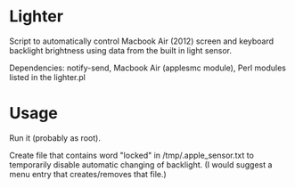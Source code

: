 Lighter
=======

Script to automatically control Macbook Air (2012) screen and keyboard backlight brightness using data from the built in light sensor.

Dependencies: notify-send, Macbook Air (applesmc module), Perl modules listed in the lighter.pl


Usage
=======

Run it (probably as root).

Create file that contains word "locked" in /tmp/.apple_sensor.txt to temporarily disable automatic changing of backlight.
(I would suggest a menu entry that creates/removes that file.)
